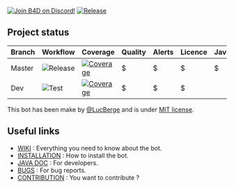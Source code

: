 
[![Join B4D on Discord!](https://img.shields.io/badge/Discord-Join%20B4D%20on%20Discord!-7289DA.svg?style=flat&logo=discord)](https://discord.gg/kNHsFcbUGp)
[![Release](https://img.shields.io/github/release/LucBerge/B4D.svg)](https://github.com/LucBerge/B4D/releases)

## Project status

Branch | Workflow | Coverage | Quality | Alerts | Licence | Javadoc |
-------|----------|----------|---------|--------|---------|---------|
Master | ![Release](https://github.com/LucBerge/B4D/workflows/Release/badge.svg?branch=master) | [![Coverage](https://codecov.io/gh/LucBerge/B4D/branch/master/graph/badge.svg?token=lv2Q224e7E)](https://codecov.io/gh/LucBerge/B4D) | $ | $ | $ | $ |
Dev    | ![Test](https://github.com/LucBerge/B4D/workflows/Test/badge.svg?branch=dev) | [![Coverage](https://codecov.io/gh/LucBerge/B4D/branch/dev/graph/badge.svg?token=lv2Q224e7E)](https://codecov.io/gh/LucBerge/B4D) | $ | $ | $ |

This bot has been make by [@LucBerge](https://github.com/LucBerge) and is under [MIT license](https://github.com/LucBerge/B4D/blob/master/LICENSE).

## Useful links

- [WIKI](https://github.com/LucBerge/B4D/wiki) : Everything you need to know about the bot.
- [INSTALLATION](https://github.com/LucBerge/B4D/wiki/Install) : How to install the bot.
- [JAVA DOC](https://lucberge.github.io/B4D/) : For developers.
- [BUGS](https://github.com/LucBerge/B4D/issues) : For bug reports.
- [CONTRIBUTION](https://github.com/LucBerge/B4D/wiki/Prerequisits) : You want to contribute ?
